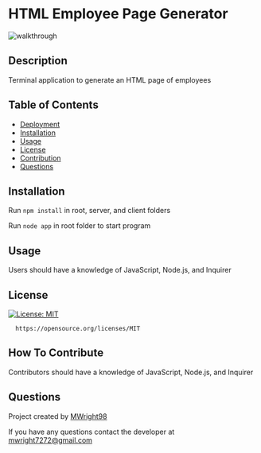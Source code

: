 # HTML Employee Page Generator
![walkthrough](https://user-images.githubusercontent.com/63832314/182267052-ba86d581-d3e8-4a0a-a32b-9d70d7961ec0.gif)

## Description

Terminal application to generate an HTML page of employees

## Table of Contents

- [Deployment](#deployment)
- [Installation](#installation)
- [Usage](#usage)
- [License](#license)
- [Contribution](#how-to-contribute)
- [Questions](#questions)

## Installation

Run `npm install` in root, server, and client folders

Run `node app` in root folder to start program

## Usage

Users should have a knowledge of JavaScript, Node.js, and Inquirer

## License

[![License: MIT](https://img.shields.io/badge/License-MIT-yellow.svg)](https://opensource.org/licenses/MIT)

      https://opensource.org/licenses/MIT

## How To Contribute

Contributors should have a knowledge of JavaScript, Node.js, and Inquirer

## Questions

Project created by [MWright98](https://github.com/MWright98)

If you have any questions contact the developer at mwright7272@gmail.com
